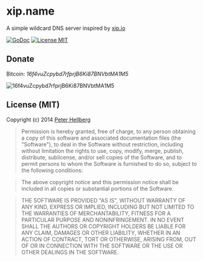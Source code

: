 xip.name
========

A simple wildcard DNS server inspired by [xip.io](http://xip.io/)

[![GoDoc](https://img.shields.io/badge/godoc-reference-blue.svg?style=flat)](https://godoc.org/github.com/peterhellberg/xip)
[![License MIT](https://img.shields.io/badge/license-MIT-lightgrey.svg?style=flat)](https://github.com/peterhellberg/xip#license-mit)

## Donate

Bitcoin: *16f4vuZcpybd7rfprjB6Ki87BNVbtMA1M5*

![16f4vuZcpybd7rfprjB6Ki87BNVbtMA1M5](https://blockchain.info/qr?data=16f4vuZcpybd7rfprjB6Ki87BNVbtMA1M5&size=120)

## License (MIT)

Copyright (c) 2014 [Peter Hellberg](http://c7.se/)

> Permission is hereby granted, free of charge, to any person obtaining
> a copy of this software and associated documentation files (the
> "Software"), to deal in the Software without restriction, including
> without limitation the rights to use, copy, modify, merge, publish,
> distribute, sublicense, and/or sell copies of the Software, and to
> permit persons to whom the Software is furnished to do so, subject to
> the following conditions:

> The above copyright notice and this permission notice shall be
> included in all copies or substantial portions of the Software.

> THE SOFTWARE IS PROVIDED "AS IS", WITHOUT WARRANTY OF ANY KIND,
> EXPRESS OR IMPLIED, INCLUDING BUT NOT LIMITED TO THE WARRANTIES OF
> MERCHANTABILITY, FITNESS FOR A PARTICULAR PURPOSE AND
> NONINFRINGEMENT. IN NO EVENT SHALL THE AUTHORS OR COPYRIGHT HOLDERS BE
> LIABLE FOR ANY CLAIM, DAMAGES OR OTHER LIABILITY, WHETHER IN AN ACTION
> OF CONTRACT, TORT OR OTHERWISE, ARISING FROM, OUT OF OR IN CONNECTION
> WITH THE SOFTWARE OR THE USE OR OTHER DEALINGS IN THE SOFTWARE.
